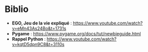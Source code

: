 # Biblio

- **EGO, Jeu de la vie expliqué** : <https://www.youtube.com/watch?v=eMn43As24Bo&t=1731s>
- **Pygame** : <https://www.pygame.org/docs/tut/newbieguide.html>
- **Rappel Python** : <https://www.youtube.com/watch?v=kqtD5dpn9C8&t=3110s>
  